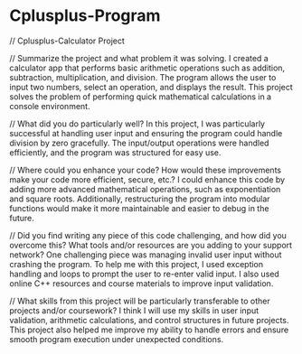 # Cplusplus-Program
// Cplusplus-Calculator Project

// Summarize the project and what problem it was solving.
I created a calculator app that performs basic arithmetic operations such as addition, subtraction, multiplication, and division. 
The program allows the user to input two numbers, select an operation, and displays the result. 
This project solves the problem of performing quick mathematical calculations in a console environment.

// What did you do particularly well?
In this project, I was particularly successful at handling user input and ensuring the program could handle division by zero gracefully. 
The input/output operations were handled efficiently, and the program was structured for easy use.

// Where could you enhance your code? How would these improvements make your code more efficient, secure, etc.?
I could enhance this code by adding more advanced mathematical operations, such as exponentiation and square roots. 
Additionally, restructuring the program into modular functions would make it more maintainable and easier to debug in the future.

// Did you find writing any piece of this code challenging, and how did you overcome this? What tools and/or resources are you adding to your support network?
One challenging piece was managing invalid user input without crashing the program. 
To help me with this project, I used exception handling and loops to prompt the user to re-enter valid input. 
I also used online C++ resources and course materials to improve input validation.

// What skills from this project will be particularly transferable to other projects and/or coursework?
I think I will use my skills in user input validation, arithmetic calculations, and control structures in future projects. 
This project also helped me improve my ability to handle errors and ensure smooth program execution under unexpected conditions.

